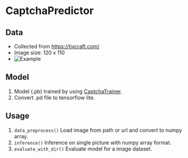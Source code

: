 # CaptchaPredictor

## Data
* Collected from https://tixcraft.com/
* Image size: 120 x 110
* ![Example](https://imgur.com/a/ROTdVE2)

## Model
1. Model (.pb) trained by using [CaptchaTrainer](https://github.com/kerlomz/captcha_trainer.git).
2. Convert .pd file to tensorflow lite.

## Usage

1. ```data_preprocess()``` Load image from path or url and convert to numpy array.
2. ```inference()``` Inference on single picture with numpy array format.
3. ```evaluate_with_dir()``` Evaluate model for a image dataset.
